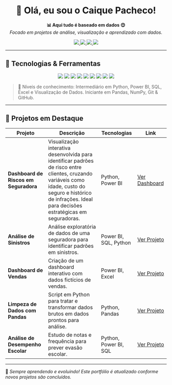 <h1 align="center">👋 Olá, eu sou o Caique Pacheco!</h1>

<p align="center">
  <strong>📊 Aqui tudo é baseado em dados 😊</strong><br>
  <em>Focado em projetos de análise, visualização e aprendizado com dados.</em>
</p>

<p align="center">
  <a href="https://github.com/caiqpacheco">
    <img src="https://img.shields.io/badge/GitHub-%2312100E.svg?&style=for-the-badge&logo=github&logoColor=white"/>
  </a>
  <a href="https://www.linkedin.com/in/caique-pacheco-71480218a/">
    <img src="https://img.shields.io/badge/LinkedIn-%230077B5.svg?&style=for-the-badge&logo=linkedin&logoColor=white"/>
  </a>
  <a href="mailto:caiqueplayer24@gmail.com">
    <img src="https://img.shields.io/badge/Gmail-%23D14836.svg?&style=for-the-badge&logo=gmail&logoColor=white"/>
  </a>
  <a href="https://caiqpacheco.github.io/CaiquePacheco/">
    <img src="https://img.shields.io/badge/Portfólio-30363D?style=for-the-badge&logo=githubpages&logoColor=white"/>
  </a>
</p>

---

## 🚀 Tecnologias & Ferramentas

<p align="center">
  <img src="https://img.shields.io/badge/Visualização de Dados-📊-blue?style=for-the-badge"/> 
  <img src="https://img.shields.io/badge/Python-3776AB?style=for-the-badge&logo=python&logoColor=white"/>
  <img src="https://img.shields.io/badge/Power BI-F2C811?style=for-the-badge&logo=power-bi&logoColor=black"/>
  <img src="https://img.shields.io/badge/SQL-4479A1?style=for-the-badge&logo=mysql&logoColor=white"/>
  <img src="https://img.shields.io/badge/Excel-217346?style=for-the-badge&logo=microsoft-excel&logoColor=white"/>
  <img src="https://img.shields.io/badge/Git-F05032?style=for-the-badge&logo=git&logoColor=white"/>
  <img src="https://img.shields.io/badge/GitHub-181717?style=for-the-badge&logo=github&logoColor=white"/>
  <img src="https://img.shields.io/badge/Pandas-150458?style=for-the-badge&logo=pandas&logoColor=white"/>
  <img src="https://img.shields.io/badge/NumPy-013243?style=for-the-badge&logo=numpy&logoColor=white"/>
</p>

> 🧠 Níveis de conhecimento: Intermediário em Python, Power BI, SQL, Excel e Visualização de Dados. Iniciante em Pandas, NumPy, Git & GitHub.

---

## 📂 Projetos em Destaque

| Projeto | Descrição | Tecnologias | Link |
|--------|-----------|-------------|------|
| **Dashboard de Riscos em Seguradora** | Visualização interativa desenvolvida para identificar padrões de risco entre clientes, cruzando variáveis como idade, custo do seguro e histórico de infrações. Ideal para decisões estratégicas em seguradoras. | Python, Power BI | [Ver Dashboard](https://app.powerbi.com/reportEmbed?reportId=2215db28-6412-406e-9095-601cab1affc9&autoAuth=true&ctid=58674b1f-122e-4f0b-989f-a1e1d8191402) |
| **Análise de Sinistros** | Análise exploratória de dados de uma seguradora para identificar padrões em sinistros. | Power BI, SQL, Python | [Ver Projeto](https://github.com/caiqpacheco/projeto-seguradora) |
| **Dashboard de Vendas** | Criação de um dashboard interativo com dados fictícios de vendas. | Power BI, Excel | [Ver Projeto](https://github.com/caiqpacheco/dashboard-vendas) |
| **Limpeza de Dados com Pandas** | Script em Python para tratar e transformar dados brutos em dados prontos para análise. | Python, Pandas | [Ver Projeto](https://github.com/caiqpacheco/limpeza-dados-pandas) |
| **Análise de Desempenho Escolar** | Estudo de notas e frequência para prever evasão escolar. | Python, Power BI, SQL | [Ver Projeto](https://github.com/caiqpacheco/desempenho-escolar) |

---

🎯 *Sempre aprendendo e evoluindo! Este portfólio é atualizado conforme novos projetos são concluídos.*

